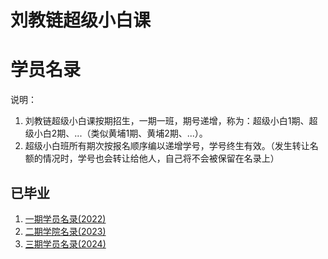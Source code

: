 # 刘教链超级小白课
# 学员名录

说明：
1. 刘教链超级小白课按期招生，一期一班，期号递增，称为：超级小白1期、超级小白2期、...（类似黄埔1期、黄埔2期、...）。
2. 超级小白班所有期次按报名顺序编以递增学号，学号终生有效。（发生转让名额的情况时，学号也会转让给他人，自己将不会被保留在名录上）

## 已毕业

1. [一期学员名录(2022)](202201.md)
2. [二期学院名录(2023)](202302.md)
3. [三期学员名录(2024)](202403.md)
